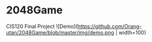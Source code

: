 # 2048Game
CIS120 Final Project
![Demo](https://github.com/Orang-utan/2048Game/blob/master/img/demo.png | width=100)
